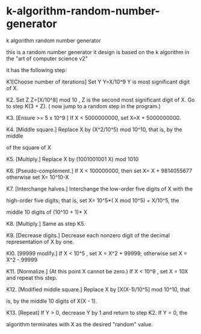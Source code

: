 # k-algorithm-random-number-generator
k algorithm random number generator

this is a random number generator it design is based on the k algorithm in the "art of computer science v2"

it has  the following step:

K1[Choose number of iterations]  Set Y Y=X/10^9 Y is most significant digit of X.

K2. Set Z Z=[X/10^8] mod 10 , Z is the second most significant digit of X. Go to step K(3 + Z). ( now jump to a random
step in the program.)

K3. [Ensure >= 5 x 10^9 ]  If X < 5000000000, set X=X + 5000000000.

K4. [Middle square.] Replace X by (X^2/10^5) mod 10^10, that is, by the middle

of the square of X

K5. [Multiply.] Replace X by (1001001001 X) mod 1010

K6. [Pseudo-complement.] If X < 100000000, then set X= X + 9814055677 otherwise set X= 10^10-X

K7. [Interchange halves.] Interchange the low-order five digits of X with the

high-order five digits; that is, set X= 10^5*( X mod 10^5) + X/10^5,  the

middle 10 digits of (10^10 + 1)* X

K8. [Multiply.] Same as step K5.

K9. [Decrease digits.] Decrease each nonzero digit of the decimal representation of X by one.

Kl0. [99999 modify.] If X < 10^5 , set X = X^2 + 99999; otherwise set X = X^2 - 99999

K11. [Normalize.] (At this point X cannot be zero.) If X < 10^9 , set X = 10X and repeat this step.

K12. [Modified middle square.] Replace X by [X(X-1)/10^5] mod 10^10, that

is, by the middle 10 digits of X(X - 1).

K13. [Repeat] If Y > 0, decrease Y by 1 and return to step K2. If Y = 0, the

algorithm terminates with X as the desired "random" value.

